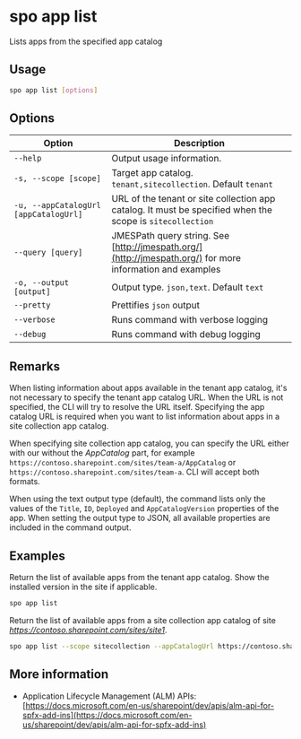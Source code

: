 # spo app list

Lists apps from the specified app catalog

## Usage

```sh
spo app list [options]
```

## Options

Option|Description
------|-----------
`--help`|Output usage information.
`-s, --scope [scope]`|Target app catalog. `tenant,sitecollection`. Default `tenant`
`-u, --appCatalogUrl [appCatalogUrl]`|URL of the tenant or site collection app catalog. It must be specified when the scope is `sitecollection`
`--query [query]`|JMESPath query string. See [http://jmespath.org/](http://jmespath.org/) for more information and examples
`-o, --output [output]`|Output type. `json,text`. Default `text`
`--pretty`|Prettifies `json` output
`--verbose`|Runs command with verbose logging
`--debug`|Runs command with debug logging

## Remarks

When listing information about apps available in the tenant app catalog, it's not necessary to specify the tenant app catalog URL. When the URL is not specified, the CLI will try to resolve the URL itself. Specifying the app catalog URL is required when you want to list information about apps in a site collection app catalog.

When specifying site collection app catalog, you can specify the URL either with our without the _AppCatalog_ part, for example `https://contoso.sharepoint.com/sites/team-a/AppCatalog` or `https://contoso.sharepoint.com/sites/team-a`. CLI will accept both formats.

When using the text output type (default), the command lists only the values of the `Title`, `ID`, `Deployed` and `AppCatalogVersion` properties of the app. When setting the output type to JSON, all available properties are included in the command output.

## Examples

Return the list of available apps from the tenant app catalog. Show the installed version in the site if applicable.

```sh
spo app list
```

Return the list of available apps from a site collection app catalog of site _https://contoso.sharepoint.com/sites/site1_.

```sh
spo app list --scope sitecollection --appCatalogUrl https://contoso.sharepoint.com/sites/site1
```

## More information

- Application Lifecycle Management (ALM) APIs: [https://docs.microsoft.com/en-us/sharepoint/dev/apis/alm-api-for-spfx-add-ins](https://docs.microsoft.com/en-us/sharepoint/dev/apis/alm-api-for-spfx-add-ins)